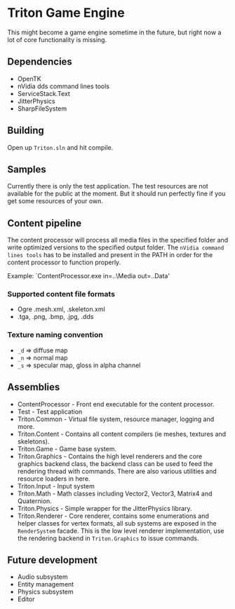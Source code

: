 Triton Game Engine
=====================
This might become a game engine sometime in the future, but right now a lot of core functionality is missing.

## Dependencies
* OpenTK
* nVidia dds command lines tools
* ServiceStack.Text
* JitterPhysics
* SharpFileSystem

## Building
Open up `Triton.sln` and hit compile.

## Samples
Currently there is only the test application. The test resources are not available for the public at the moment. But it should run perfectly fine if you get some resources of your own.

## Content pipeline
The content processor will process all media files in the specified folder and write optimized versions to the specified output folder. The `nVidia command lines tools` has to be installed and present in the PATH in order for the content processor to function properly.

Example: `ContentProcessor.exe in=..\Media out=..Data'

### Supported content file formats
* Ogre .mesh.xml, .skeleton.xml 
* .tga, .png, .bmp, .jpg, .dds

### Texture naming convention
* `_d` => diffuse map
* `_n` => normal map
* `_s` => specular map, gloss in alpha channel

## Assemblies
* ContentProcessor - Front end executable for the content processor.
* Test - Test application
* Triton.Common - Virtual file system, resource manager, logging and more.
* Triton.Content - Contains all content compilers (ie meshes, textures and skeletons).
* Triton.Game - Game base system.
* Triton.Graphics - Contains the high level renderers and the core graphics backend class, the backend class can be used to feed the rendering thread with commands. There are also various utilities and resource loaders in here.
* Triton.Input - Input system
* Triton.Math - Math classes including Vector2, Vector3, Matrix4 and Quaternion.
* Triton.Physics - Simple wrapper for the JitterPhysics library.
* Triton.Renderer - Core renderer, contains some enumerations and helper classes for vertex formats, all sub systems are exposed in the `RenderSystem` facade. This is the low level renderer implementation, use the rendering backend in `Triton.Graphics` to issue commands.

## Future development
* Audio subsystem
* Entity management
* Physics subsystem
* Editor